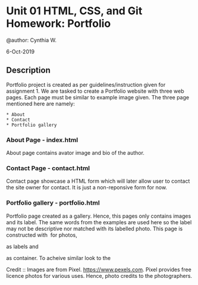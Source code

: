 # Unit 01 HTML, CSS, and Git Homework: Portfolio

@author: Cynthia W.

6-Oct-2019

## Description

Portfolio project is created as per guidelines/instruction given for assignment 1. We are tasked to create a Portfolio website with three web pages. Each page must be similar to example image given. The three page mentioned here are namely: 

    * About 
    * Contact 
    * Portfolio gallery


### About Page - index.html
About page contains avator image and bio of the author. 


### Contact Page - contact.html
Contact page showcase a HTML form which will later allow user to contact the site owner for contact. It is just a non-reponsive form for now. 

### Portfolio gallery - portfolio.html
Portfolio page created as a gallery. Hence, this pages only contains images and its label. The same words from the examples are used here so the label may not be descriptive nor matched with its labelled photo. This page is constructed with <img> for photos, <p> as labels and <div> as container. To acheive similar look to the 

Credit :: Images are from Pixel. https://www.pexels.com. Pixel provides free licence photos for various uses. Hence, photo credits to the photographers. 

    